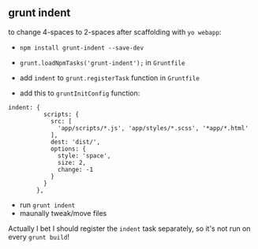 ## grunt indent

to change 4-spaces to 2-spaces after scaffolding with `yo webapp`:

- `npm install grunt-indent --save-dev`
- `grunt.loadNpmTasks('grunt-indent');` in `Gruntfile`
- add `indent` to `grunt.registerTask` function in `Gruntfile`

- add this to `gruntInitConfig` function:

```
indent: {
          scripts: {
            src: [
              'app/scripts/*.js', 'app/styles/*.scss', '*app/*.html'
            ],
            dest: 'dist/',
            options: {
              style: 'space',
              size: 2,
              change: -1
            }
          }
        },
```
- run `grunt indent`
- maunally tweak/move files

Actually I bet I should register the `indent` task separately, so it's not run on every `grunt build`!

